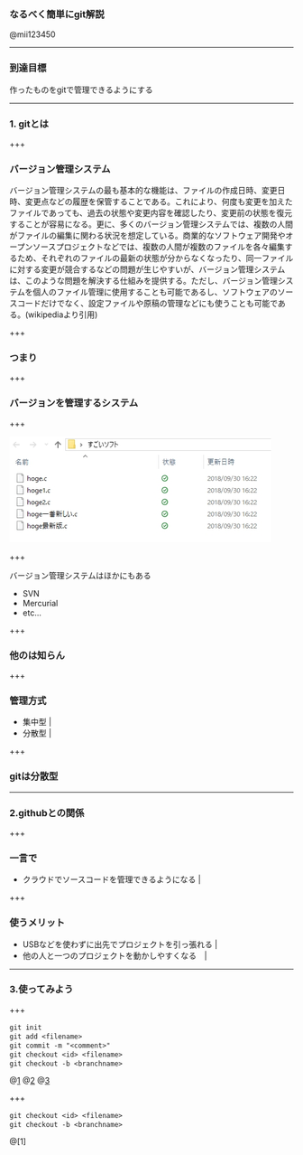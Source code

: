 ### なるべく簡単にgit解説




@mii123450

---

### 到達目標
作ったものをgitで管理できるようにする

---
 
### 1. gitとは
 
+++
 
### バージョン管理システム
バージョン管理システムの最も基本的な機能は、ファイルの作成日時、変更日時、変更点などの履歴を保管することである。これにより、何度も変更を加えたファイルであっても、過去の状態や変更内容を確認したり、変更前の状態を復元することが容易になる。更に、多くのバージョン管理システムでは、複数の人間がファイルの編集に関わる状況を想定している。商業的なソフトウェア開発やオープンソースプロジェクトなどでは、複数の人間が複数のファイルを各々編集するため、それぞれのファイルの最新の状態が分からなくなったり、同一ファイルに対する変更が競合するなどの問題が生じやすいが、バージョン管理システムは、このような問題を解決する仕組みを提供する。ただし、バージョン管理システムを個人のファイル管理に使用することも可能であるし、ソフトウェアのソースコードだけでなく、設定ファイルや原稿の管理などにも使うことも可能である。(wikipediaより引用)

+++

### つまり

+++

### バージョンを管理するシステム

+++

![version](1538292290001.jpg)

+++

バージョン管理システムはほかにもある
<ul>
 <li>SVN</li>
 <li>Mercurial</li>
 <li>etc...</li>
</ul>

+++

### 他のは知らん

+++

### 管理方式

- 集中型 |
- 分散型 |

+++

### gitは分散型

---

### 2.githubとの関係

+++

### 一言で
- クラウドでソースコードを管理できるようになる |

+++

### 使うメリット
- USBなどを使わずに出先でプロジェクトを引っ張れる |
- 他の人と一つのプロジェクトを動かしやすくなる　|

---

### 3.使ってみよう

+++

~~~
git init
git add <filename>
git commit -m "<comment>"
git checkout <id> <filename>
git checkout -b <branchname>
~~~
@[1](カレントディレクトリにgitリポジトリを作成する)
@[2](ステージにファイルをあげる)
@[3](ステージに上がった変更点を確定させる)

+++

~~~
git checkout <id> <filename>
git checkout -b <branchname>
~~~
@[1]
